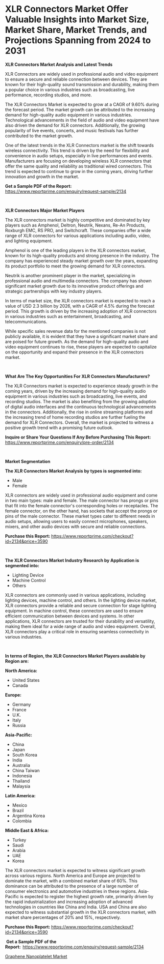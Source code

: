 <p><h1>XLR Connectors Market Offer Valuable Insights into Market Size, Market Share, Market Trends, and Projections Spanning from 2024 to 2031</h1></p><p><strong>XLR Connectors Market Analysis and Latest Trends</strong></p>
<p><p>XLR Connectors are widely used in professional audio and video equipment to ensure a secure and reliable connection between devices. They are known for their high-quality sound transmission and durability, making them a popular choice in various industries such as broadcasting, live performance, recording studios, and more.</p><p>The XLR Connectors Market is expected to grow at a CAGR of 9.60% during the forecast period. The market growth can be attributed to the increasing demand for high-quality audio equipment in various industries. Technological advancements in the field of audio and video equipment have also driven the demand for XLR connectors. Additionally, the growing popularity of live events, concerts, and music festivals has further contributed to the market growth.</p><p>One of the latest trends in the XLR Connectors market is the shift towards wireless connectivity. This trend is driven by the need for flexibility and convenience in audio setups, especially in live performances and events. Manufacturers are focusing on developing wireless XLR connectors that offer the same quality and reliability as traditional wired connectors. This trend is expected to continue to grow in the coming years, driving further innovation and growth in the market.</p></p>
<p><strong>Get a Sample PDF of the Report:&nbsp;</strong> <a href="https://www.reportprime.com/enquiry/request-sample/2134">https://www.reportprime.com/enquiry/request-sample/2134</a></p>
<p>&nbsp;</p>
<p><strong>XLR Connectors Major Market Players</strong></p>
<p><p>The XLR connectors market is highly competitive and dominated by key players such as Amphenol, Deltron, Neutrik, Nexans, Re-An Products, Roxburgh EMC, RS PRO, and Switchcraft. These companies offer a wide range of XLR connectors for various applications including audio, video, and lighting equipment.</p><p>Amphenol is one of the leading players in the XLR connectors market, known for its high-quality products and strong presence in the industry. The company has experienced steady market growth over the years, expanding its product portfolio to meet the growing demand for XLR connectors.</p><p>Neutrik is another prominent player in the market, specializing in professional audio and multimedia connectors. The company has shown significant market growth due to its innovative product offerings and strategic partnerships with key industry players.</p><p>In terms of market size, the XLR connectors market is expected to reach a value of USD 2.3 billion by 2026, with a CAGR of 4.5% during the forecast period. This growth is driven by the increasing adoption of XLR connectors in various industries such as entertainment, broadcasting, and telecommunications.</p><p>While specific sales revenue data for the mentioned companies is not publicly available, it is evident that they have a significant market share and are poised for future growth. As the demand for high-quality audio and video equipment continues to rise, these players are expected to capitalize on the opportunity and expand their presence in the XLR connectors market.</p></p>
<p>&nbsp;</p>
<p><strong>What Are The Key Opportunities For XLR Connectors Manufacturers?</strong></p>
<p><p>The XLR Connectors market is expected to experience steady growth in the coming years, driven by the increasing demand for high-quality audio equipment in various industries such as broadcasting, live events, and recording studios. The market is also benefiting from the growing adoption of digital audio interfaces and the continuous technological advancements in the connectors. Additionally, the rise in online streaming platforms and the increasing trend of home recording studios are further fueling the demand for XLR Connectors. Overall, the market is projected to witness a positive growth trend with a promising future outlook.</p></p>
<p><strong>Inquire or Share Your Questions If Any Before Purchasing This Report:</strong> <a href="https://www.reportprime.com/enquiry/pre-order/2134">https://www.reportprime.com/enquiry/pre-order/2134</a></p>
<p>&nbsp;</p>
<p><strong>Market Segmentation</strong></p>
<p><strong>The XLR Connectors Market Analysis by types is segmented into:</strong></p>
<p><ul><li>Male</li><li>Female</li></ul></p>
<p><p>XLR connectors are widely used in professional audio equipment and come in two main types: male and female. The male connector has prongs or pins that fit into the female connector's corresponding holes or receptacles. The female connector, on the other hand, has sockets that accept the prongs or pins of the male connector. These market types cater to different needs in audio setups, allowing users to easily connect microphones, speakers, mixers, and other audio devices with secure and reliable connections.</p></p>
<p><strong>Purchase this Report:&nbsp;</strong><a href="https://www.reportprime.com/checkout?id=2134&price=3590">https://www.reportprime.com/checkout?id=2134&price=3590</a></p>
<p>&nbsp;</p>
<p><strong>The XLR Connectors Market Industry Research by Application is segmented into:</strong></p>
<p><ul><li>Lighting Device</li><li>Machine Control</li><li>Others</li></ul></p>
<p><p>XLR connectors are commonly used in various applications, including lighting devices, machine control, and others. In the lighting device market, XLR connectors provide a reliable and secure connection for stage lighting equipment. In machine control, these connectors are used to ensure efficient communication between devices and systems. In other applications, XLR connectors are trusted for their durability and versatility, making them ideal for a wide range of audio and video equipment. Overall, XLR connectors play a critical role in ensuring seamless connectivity in various industries.</p></p>
<p>&nbsp;</p>
<p><strong>In terms of Region, the XLR Connectors Market Players available by Region are:</strong></p>
<p>
    <p> <strong> North America: </strong>
        <ul>
            <li>United States</li>
            <li>Canada</li>
        </ul>
        </p> 
    <p> <strong> Europe: </strong>
        <ul>
            <li>Germany</li>
            <li>France</li>
            <li>U.K.</li>
            <li>Italy</li>
            <li>Russia</li>
        </ul>
        </p> 
    <p> <strong> Asia-Pacific: </strong>
        <ul>
            <li>China</li>
            <li>Japan</li>
            <li>South Korea</li>
            <li>India</li>
            <li>Australia</li>
            <li>China Taiwan</li>
            <li>Indonesia</li>
            <li>Thailand</li>
            <li>Malaysia</li>
        </ul>
        </p> 
    <p> <strong> Latin America: </strong>
        <ul>
            <li>Mexico</li>
            <li>Brazil</li>
            <li>Argentina Korea</li>
            <li>Colombia</li>
        </ul>
        </p> 
    <p> <strong> Middle East & Africa: </strong>
        <ul>
            <li>Turkey</li>
            <li>Saudi</li>
            <li>Arabia</li>
            <li>UAE</li>
            <li>Korea</li>
        </ul>
    </p>
    </p>
<p><p>The XLR connectors market is expected to witness significant growth across various regions. North America and Europe are projected to dominate the market, with a combined market share of 60%. This dominance can be attributed to the presence of a large number of consumer electronics and automotive industries in these regions. Asia-Pacific is expected to register the highest growth rate, primarily driven by the rapid industrialization and increasing adoption of advanced technologies in countries like China and India. USA and China are also expected to witness substantial growth in the XLR connectors market, with market share percentages of 20% and 15%, respectively.</p></p>
<p><strong>Purchase this Report: </strong><a href="https://www.reportprime.com/checkout?id=2134&price=3590">https://www.reportprime.com/checkout?id=2134&price=3590</a></p>
<p>&nbsp;<strong>Get a Sample PDF of the Report:&nbsp;&nbsp;</strong><a href="https://www.reportprime.com/enquiry/request-sample/2134">https://www.reportprime.com/enquiry/request-sample/2134</a></p>
<p><strong></strong></p>
<p><p><a href="https://shimmer-gardenia-37a.notion.site/Graphene-Nanoplatelet-Market-Centers-on-Aspects-such-as-Market-Growth-Market-Share-Market-Opportun-42ebae32381d47909dd7ac910b1e4de1">Graphene Nanoplatelet Market</a></p></p>